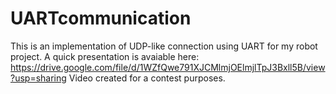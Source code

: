 # UARTcommunication
This is an implementation of UDP-like connection using UART for my robot project.
A quick presentation is avaiable here: https://drive.google.com/file/d/1WZfQwe791XJCMlmjOElmjlTpJ3Bxll5B/view?usp=sharing
Video created for a contest purposes.
